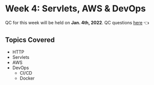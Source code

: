 # Week 4: Servlets, AWS & DevOps
QC for this week will be held on **Jan. 4th, 2022**. QC questions [here](https://github.com/211129-Enterprise/demos/blob/main/4-servlets-devops/qc-questions.md) 👈

## Topics Covered
- HTTP
- Servlets
- AWS
- DevOps
  - CI/CD
  - Docker


